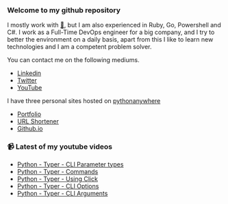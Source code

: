 ### Welcome to my github repository

I mostly work with [:snake:](https://www.python.org/), but I am also experienced in Ruby, Go, Powershell and C#. I work as a Full-Time DevOps engineer for a big company, and I try to better the environment on a daily basis, apart from this I like to learn new technologies and I am a competent problem solver.

You can contact me on the following mediums.
- [Linkedin](https://www.linkedin.com/in/r3ap3rpy)
- [Twitter](https://twitter.com/r3ap3rpy)
- [YouTube](https://www.youtube.com/channel/UC1qkMXH8d2I9DDAtBSeEHqg)

I have three personal sites hosted on [pythonanywhere](https://www.pythonanywhere.com/)
- [Portfolio](http://r3ap3rpy.pythonanywhere.com/)
- [URL Shortener](http://shortenpy.pythonanywhere.com/)
- [Github.io](https://r3ap3rpy.github.io/)

### :video_camera: Latest of my youtube videos
<!-- YOUTUBE:START -->
- [Python - Typer - CLI Parameter types](https://www.youtube.com/watch?v=MC2JIJX193U)
- [Python - Typer - Commands](https://www.youtube.com/watch?v=hpOCMiFNws4)
- [Python - Typer - Using Click](https://www.youtube.com/watch?v=MPthJs1GzPo)
- [Python - Typer - CLI Options](https://www.youtube.com/watch?v=bGawNxvLMWw)
- [Python - Typer - CLI Arguments](https://www.youtube.com/watch?v=u-xiGfS3OVo)
<!-- YOUTUBE:END -->

